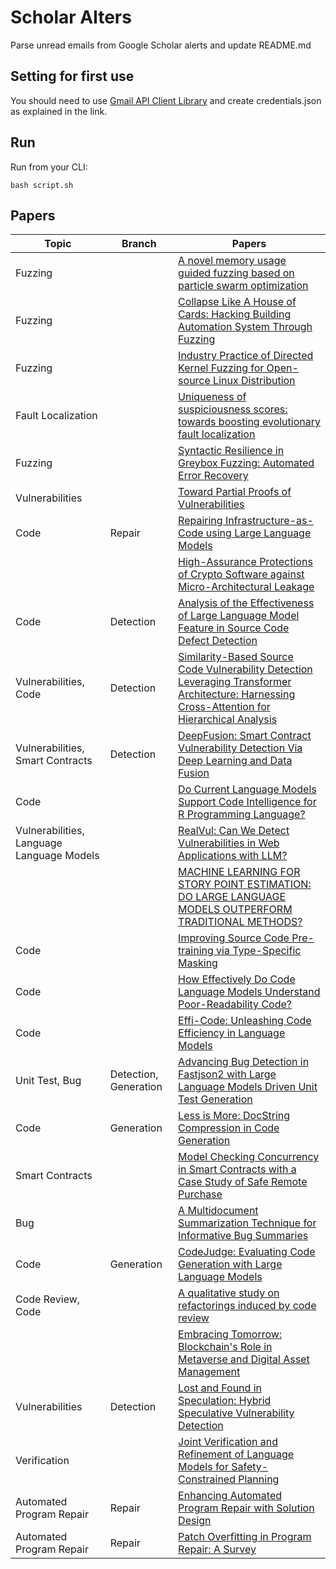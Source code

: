 # Scholar Alters
Parse unread emails from Google Scholar alerts and update README.md

## Setting for first use
You should need to use [Gmail API Client Library](https://developers.google.com/gmail/api/quickstart/python) and create
credentials.json as explained in the link.

## Run
Run from your CLI:
```
bash script.sh
```
## Papers

| Topic | Branch | Papers |
| --- | --- | --- |
| Fuzzing |  | [A novel memory usage guided fuzzing based on particle swarm optimization](https://scholar.google.com/scholar_url?url=https://www.sciencedirect.com/science/article/pii/S2210650224002852&hl=en&sa=X&d=5225621378494061500&ei=LvImZ7qbAeG86rQPgN2emQk&scisig=AFWwaealmu-3hD96gFJcTBK5Lh_m&oi=scholaralrt&hist=apJ4fD8AAAAJ:11137134570824175991:AFWwaeZJgvZkFmSwNlRigHvrI7d8&html=&pos=0&folt=rel) |
| Fuzzing |  | [Collapse Like A House of Cards: Hacking Building Automation System Through Fuzzing](https://scholar.google.com/scholar_url?url=https://cse.seu.edu.cn/_upload/article/files/86/1b/274d5f0147bd8d1dd8f4c1a939fe/1877cb18-5e47-478b-9367-6ff42bf72d9f.pdf&hl=en&sa=X&d=15293263566597945083&ei=LvImZ7qbAeG86rQPgN2emQk&scisig=AFWwaeZwxfBwCEYgNRi3fhj_qZ2o&oi=scholaralrt&hist=apJ4fD8AAAAJ:11137134570824175991:AFWwaeZJgvZkFmSwNlRigHvrI7d8&html=&pos=1&folt=rel) |
| Fuzzing |  | [Industry Practice of Directed Kernel Fuzzing for Open-source Linux Distribution](https://scholar.google.com/scholar_url?url=https://dl.acm.org/doi/abs/10.1145/3691620.3695278&hl=en&sa=X&d=16861561295972838048&ei=LvImZ7qbAeG86rQPgN2emQk&scisig=AFWwaeZULIU9YUufBXk4Peo227Sg&oi=scholaralrt&hist=apJ4fD8AAAAJ:11137134570824175991:AFWwaeZJgvZkFmSwNlRigHvrI7d8&html=&pos=2&folt=rel) |
| Fault Localization |  | [Uniqueness of suspiciousness scores: towards boosting evolutionary fault localization](https://scholar.google.com/scholar_url?url=https://journals-sol.sbc.org.br/index.php/jserd/article/download/3651/2989&hl=en&sa=X&d=14758571335012012015&ei=LvImZ7qbAeG86rQPgN2emQk&scisig=AFWwaeZh5mYaaFb22tvL651Gzd-E&oi=scholaralrt&hist=apJ4fD8AAAAJ:11137134570824175991:AFWwaeZJgvZkFmSwNlRigHvrI7d8&html=&pos=3&folt=rel) |
| Fuzzing |  | [Syntactic Resilience in Greybox Fuzzing: Automated Error Recovery](https://scholar.google.com/scholar_url?url=https://dl.acm.org/doi/abs/10.1145/3691620.3695607&hl=en&sa=X&d=7917673209190172243&ei=LvImZ7qbAeG86rQPgN2emQk&scisig=AFWwaeam2V6y-1ah3DK5WfxaPqi-&oi=scholaralrt&hist=apJ4fD8AAAAJ:11137134570824175991:AFWwaeZJgvZkFmSwNlRigHvrI7d8&html=&pos=4&folt=rel) |
| Vulnerabilities |  | [Toward Partial Proofs of Vulnerabilities](https://scholar.google.com/scholar_url?url=https://ieeexplore.ieee.org/abstract/document/10734059/&hl=en&sa=X&d=835863813764374495&ei=LfImZ8PMLL616rQP5puOkAo&scisig=AFWwaeZGcJfKP4UprCIGqmkJ1Ysn&oi=scholaralrt&hist=apJ4fD8AAAAJ:5778505219825515303:AFWwaeaDDOggOneW-z6K3HLjAzuP&html=&pos=0&folt=cit) |
| Code | Repair | [Repairing Infrastructure-as-Code using Large Language Models](https://scholar.google.com/scholar_url?url=https://ieeexplore.ieee.org/abstract/document/10734039/&hl=en&sa=X&d=8855274127712367108&ei=LfImZ8PMLL616rQP5puOkAo&scisig=AFWwaeYoiFPpZEHGWZuN0fLalnfo&oi=scholaralrt&hist=apJ4fD8AAAAJ:5778505219825515303:AFWwaeaDDOggOneW-z6K3HLjAzuP&html=&pos=1&folt=cit) |
|  |  | [High-Assurance Protections of Crypto Software against Micro-Architectural Leakage](https://scholar.google.com/scholar_url?url=https://repository.ubn.ru.nl/bitstream/handle/2066/309681/309681.pdf%3Fsequence%3D1&hl=en&sa=X&d=5168689504123926419&ei=LfImZ8PMLL616rQP5puOkAo&scisig=AFWwaebonplZwN2wVKKW8reVhGAT&oi=scholaralrt&hist=apJ4fD8AAAAJ:5778505219825515303:AFWwaeaDDOggOneW-z6K3HLjAzuP&html=&pos=2&folt=cit) |
| Code | Detection | [Analysis of the Effectiveness of Large Language Model Feature in Source Code Defect Detection](https://scholar.google.com/scholar_url?url=https://ieeexplore.ieee.org/abstract/document/10730232/&hl=en&sa=X&d=547265722146810226&ei=LfImZ8PMLL616rQP5puOkAo&scisig=AFWwaeaMbnqAM7eWGAbAPByGFXJs&oi=scholaralrt&hist=apJ4fD8AAAAJ:5778505219825515303:AFWwaeaDDOggOneW-z6K3HLjAzuP&html=&pos=3&folt=cit) |
| Vulnerabilities, Code | Detection | [Similarity-Based Source Code Vulnerability Detection Leveraging Transformer Architecture: Harnessing Cross-Attention for Hierarchical Analysis](https://scholar.google.com/scholar_url?url=https://ieeexplore.ieee.org/iel8/6287639/6514899/10706239.pdf&hl=en&sa=X&d=1153375793646689943&ei=LvImZ56WDdmDy9YP0Zu88QU&scisig=AFWwaebJymN35zqmXRTXMxBVth-N&oi=scholaralrt&hist=apJ4fD8AAAAJ:15725322226479601129:AFWwaeYp-8wbw5OHTjoCHLP43E0V&html=&pos=0&folt=rel) |
| Vulnerabilities, Smart Contracts | Detection | [DeepFusion: Smart Contract Vulnerability Detection Via Deep Learning and Data Fusion](https://scholar.google.com/scholar_url?url=https://ieeexplore.ieee.org/abstract/document/10737415/&hl=en&sa=X&d=17811899718174141114&ei=LvImZ56WDdmDy9YP0Zu88QU&scisig=AFWwaeZJX6D3-06NneJv7yBEutFm&oi=scholaralrt&hist=apJ4fD8AAAAJ:15725322226479601129:AFWwaeYp-8wbw5OHTjoCHLP43E0V&html=&pos=1&folt=rel) |
| Code |  | [Do Current Language Models Support Code Intelligence for R Programming Language?](https://scholar.google.com/scholar_url?url=https://arxiv.org/pdf/2410.07793&hl=en&sa=X&d=14991957145492741001&ei=LvImZ56WDdmDy9YP0Zu88QU&scisig=AFWwaeYlXwdLJ_oScGEzrjayWQUs&oi=scholaralrt&hist=apJ4fD8AAAAJ:15725322226479601129:AFWwaeYp-8wbw5OHTjoCHLP43E0V&html=&pos=2&folt=rel) |
| Vulnerabilities, Language Language Models |  | [RealVul: Can We Detect Vulnerabilities in Web Applications with LLM?](https://scholar.google.com/scholar_url?url=https://arxiv.org/pdf/2410.07573&hl=en&sa=X&d=15050971939616553281&ei=LvImZ56WDdmDy9YP0Zu88QU&scisig=AFWwaebRGo-YMpQ3qD-ojMBT_h41&oi=scholaralrt&hist=apJ4fD8AAAAJ:15725322226479601129:AFWwaeYp-8wbw5OHTjoCHLP43E0V&html=&pos=3&folt=rel) |
|  |  | [MACHINE LEARNING FOR STORY POINT ESTIMATION: DO LARGE LANGUAGE MODELS OUTPERFORM TRADITIONAL METHODS?](https://scholar.google.com/scholar_url?url=http://www.jatit.org/volumes/Vol102No20/10Vol102No20.pdf&hl=en&sa=X&d=7733473596883613414&ei=LfImZ5OsJsy_y9YPiujO8QU&scisig=AFWwaeZ5pgEEsNHuRqPtLeVzLwru&oi=scholaralrt&hist=apJ4fD8AAAAJ:4465730527138788254:AFWwaebhnVuF-27TSh32-dm_KGTR&html=&pos=0&folt=cit) |
| Code |  | [Improving Source Code Pre-training via Type-Specific Masking](https://scholar.google.com/scholar_url?url=https://dl.acm.org/doi/pdf/10.1145/3699599&hl=en&sa=X&d=1370430673047686636&ei=LvImZ8iFBKS-y9YP8KTB6AU&scisig=AFWwaea3mZWk7nOiQd-aP7UVki6w&oi=scholaralrt&hist=apJ4fD8AAAAJ:11631047573362457156:AFWwaeYhbBKL65h4pzyKCNru3s-R&html=&pos=0&folt=rel) |
| Code |  | [How Effectively Do Code Language Models Understand Poor-Readability Code?](https://scholar.google.com/scholar_url?url=https://guxd.github.io/papers/hu2024ase-poorcodesumeval.pdf&hl=en&sa=X&d=4746267297747684651&ei=LvImZ8iFBKS-y9YP8KTB6AU&scisig=AFWwaeb3JzyRNjoPuVgvYpvxu5jx&oi=scholaralrt&hist=apJ4fD8AAAAJ:11631047573362457156:AFWwaeYhbBKL65h4pzyKCNru3s-R&html=&pos=1&folt=rel) |
| Code |  | [Effi-Code: Unleashing Code Efficiency in Language Models](https://scholar.google.com/scholar_url?url=https://arxiv.org/pdf/2410.10209&hl=en&sa=X&d=1109691509604134053&ei=LvImZ8iFBKS-y9YP8KTB6AU&scisig=AFWwaebZo9dlnJQoK-tmCtwbWQPC&oi=scholaralrt&hist=apJ4fD8AAAAJ:11631047573362457156:AFWwaeYhbBKL65h4pzyKCNru3s-R&html=&pos=2&folt=rel) |
| Unit Test, Bug | Detection, Generation | [Advancing Bug Detection in Fastjson2 with Large Language Models Driven Unit Test Generation](https://scholar.google.com/scholar_url?url=https://arxiv.org/pdf/2410.09414&hl=en&sa=X&d=1156470535898230124&ei=LvImZ8iFBKS-y9YP8KTB6AU&scisig=AFWwaeY9IXIJ6ap8OGfdByRdY46L&oi=scholaralrt&hist=apJ4fD8AAAAJ:11631047573362457156:AFWwaeYhbBKL65h4pzyKCNru3s-R&html=&pos=3&folt=rel) |
| Code | Generation | [Less is More: DocString Compression in Code Generation](https://scholar.google.com/scholar_url?url=https://arxiv.org/pdf/2410.22793&hl=en&sa=X&d=5297785616932643175&ei=LvImZ7DNCvOx6rQPlPXSuQk&scisig=AFWwaeYMDLQJb66b9wWVokaN8d3b&oi=scholaralrt&hist=apJ4fD8AAAAJ:13416253053927943580:AFWwaeZVA4m24uKFAp1p69HyQLno&html=&pos=0&folt=art) |
| Smart Contracts |  | [Model Checking Concurrency in Smart Contracts with a Case Study of Safe Remote Purchase](https://scholar.google.com/scholar_url?url=https://www.researchgate.net/profile/Zhe-Hou-5/publication/384479231_Model_Checking_Concurrency_in_Smart_Contracts_with_a_Case_Study_of_Safe_Remote_Purchase/links/66fb9d79869f1104c6c18dc9/Model-Checking-Concurrency-in-Smart-Contracts-with-a-Case-Study-of-Safe-Remote-Purchase.pdf&hl=vi&sa=X&d=14153979808608168377&ei=LvImZ9n8E9io6rQPvvHOkAk&scisig=AFWwaeYOieIHjIt9ssDoUxJ_7KOk&oi=scholaralrt&hist=apJ4fD8AAAAJ:16065687014273664109:AFWwaeYpvD7V4gPm0ywHhNT6YvSk&html=&pos=0&folt=rel) |
| Bug |  | [A Multidocument Summarization Technique for Informative Bug Summaries](https://scholar.google.com/scholar_url?url=https://ieeexplore.ieee.org/iel8/6287639/6514899/10737053.pdf&hl=vi&sa=X&d=11063217983616870601&ei=LvImZ9n8E9io6rQPvvHOkAk&scisig=AFWwaea5jy3uTONdrjlemvW-oWRC&oi=scholaralrt&hist=apJ4fD8AAAAJ:16065687014273664109:AFWwaeYpvD7V4gPm0ywHhNT6YvSk&html=&pos=1&folt=rel) |
| Code | Generation | [CodeJudge: Evaluating Code Generation with Large Language Models](https://scholar.google.com/scholar_url?url=https://arxiv.org/pdf/2410.02184%3F&hl=vi&sa=X&d=14190821119470303981&ei=LvImZ6jeAvDIy9YP08LK8QU&scisig=AFWwaeZsEWZe_Rh4gvatPhui6CaS&oi=scholaralrt&hist=apJ4fD8AAAAJ:11355862984917483435:AFWwaeZvT_NNWQMu4_zZrEW644gW&html=&pos=0&folt=rel) |
| Code Review, Code |  | [A qualitative study on refactorings induced by code review](https://scholar.google.com/scholar_url?url=https://link.springer.com/article/10.1007/s10664-024-10560-7&hl=vi&sa=X&d=385236233205571806&ei=LvImZ6jeAvDIy9YP08LK8QU&scisig=AFWwaebOmkjO6qBoRyqitTu3w3Ld&oi=scholaralrt&hist=apJ4fD8AAAAJ:11355862984917483435:AFWwaeZvT_NNWQMu4_zZrEW644gW&html=&pos=1&folt=rel) |
|  |  | [Embracing Tomorrow: Blockchain's Role in Metaverse and Digital Asset Management](https://scholar.google.com/scholar_url?url=https://ijiccs.in/p6v3.pdf&hl=en&sa=X&d=1684102698294745807&ei=LfImZ5rUN8XFy9YPrei80AE&scisig=AFWwaeYM74Y4kOcF_wcLUiDsBIpG&oi=scholaralrt&hist=apJ4fD8AAAAJ:10695555881282652625:AFWwaeakbu5Ta3HmdjfVean1AXL4&html=&pos=0&folt=cit) |
| Vulnerabilities | Detection | [Lost and Found in Speculation: Hybrid Speculative Vulnerability Detection](https://scholar.google.com/scholar_url?url=https://arxiv.org/pdf/2410.22555&hl=en&sa=X&d=12100073183155274847&ei=LfImZ-XFMoiCy9YP-t2E-AU&scisig=AFWwaeZvwPHEcZJ7yB4bwK2GQxcV&oi=scholaralrt&hist=apJ4fD8AAAAJ:6234092987365270793:AFWwaeZHIN6aK_iU38VPuuMoYcVu&html=&pos=1&folt=rel) |
| Verification |  | [Joint Verification and Refinement of Language Models for Safety-Constrained Planning](https://scholar.google.com/scholar_url?url=https://arxiv.org/pdf/2410.14865&hl=en&sa=X&d=9752132239755285061&ei=LfImZ-XFMoiCy9YP-t2E-AU&scisig=AFWwaebC_9gB3RvXQObIeZUTgrJT&oi=scholaralrt&hist=apJ4fD8AAAAJ:6234092987365270793:AFWwaeZHIN6aK_iU38VPuuMoYcVu&html=&pos=3&folt=rel) |
| Automated Program Repair | Repair | [Enhancing Automated Program Repair with Solution Design](https://scholar.google.com/scholar_url?url=https://dl.acm.org/doi/abs/10.1145/3691620.3695537&hl=en&sa=X&d=13028260361472785750&ei=LfImZ-XFMoiCy9YP-t2E-AU&scisig=AFWwaeZjrWC_TWZHgIVTVlvhSl7O&oi=scholaralrt&hist=apJ4fD8AAAAJ:6234092987365270793:AFWwaeZHIN6aK_iU38VPuuMoYcVu&html=&pos=4&folt=rel) |
| Automated Program Repair | Repair | [Patch Overfitting in Program Repair: A Survey](https://scholar.google.com/scholar_url?url=https://www.researchgate.net/profile/Haoye-Tian/publication/385012043_Patch_Overfitting_in_Program_Repair_A_Survey/links/6711eece069cb92a811a7531/Patch-Overfitting-in-Program-Repair-A-Survey.pdf&hl=en&sa=X&d=11108732415671008885&ei=LfImZ-XFMoiCy9YP-t2E-AU&scisig=AFWwaeZLmrbeV6OEcgEYdHDZo--a&oi=scholaralrt&hist=apJ4fD8AAAAJ:6234092987365270793:AFWwaeZHIN6aK_iU38VPuuMoYcVu&html=&pos=5&folt=rel) |
